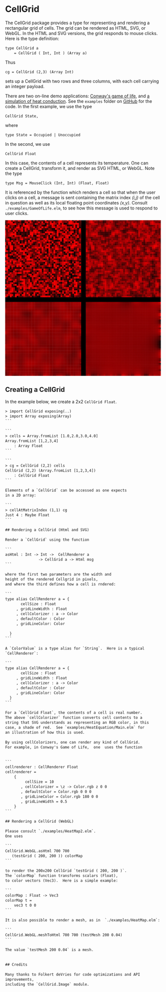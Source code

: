 # CellGrid

The CellGrid package provides a type for representing and rendering
a rectangular grid of cells.  The grid can be rendered as
HTML, SVG, or WebGL.  In the HTML and SVG versions, the grid responds to
mouse clicks.  Here is the type definition:

```
type CellGrid a
    = CellGrid ( Int, Int ) (Array a)
```

Thus

```
cg = CellGrid (2,3) (Array Int)
```

sets up a CellGrid with two rows and three columns, with each
cell carrying an integer payload.

There are two on-line demo applications: [Conway's game of life](https://jxxcarlson.github.io/app/gameoflife2.html), and [a simulation
of heat conduction](https://jxxcarlson.github.io/app/heat-model.html).  See the `examples` folder on [GitHub](https://github.com/jxxcarlson/elm-cell-grid)
for the code. In the first example, we use the type

```
CellGrid State,
```
where

```
type State = Occupied | Unoccupied
```

In the second, we use

```
CellGrid Float
```
In this case, the contents of a cell represents
its temperature. One can create a CellGrid, transform it, and render as SVG
HTML, or WebGL.  Note the type

```
type Msg = MouseClick (Int, Int) (Float, Float)
```

It is referenced by the function which renders a cell
so that when the user clicks on a cell, a message
is sent containing the matrix index *(i,j)* of the cell
in question as well as its local floating
point coordinates *(x,y)*.  Consult `./examples/GameOfLife.elm`,
to see how this message is used to respond to user clicks.


![((HTML rendition of CellGrids))](heat.jpg)

## Creating a CellGrid

In the example below, we create a 2x2 `CellGrid Float`.


````
> import CellGrid exposing(..)
> import Array exposing(Array)
```

```
> cells = Array.fromList [1.0,2.0,3.0,4.0]
Array.fromList [1,2,3,4]
    : Array Float
```

```
> cg = CellGrid (2,2) cells
CellGrid (2,2) (Array.fromList [1,2,3,4])
    : CellGrid Float
```

Elements of a `CellGrid` can be accessed as one expects
in a 2D array:

```
> cellAtMatrixIndex (1,1) cg
Just 4 : Maybe Float
```

## Rendering a CellGrid (Html and SVG)

Render a `CellGrid` using the function

```
asHtml : Int -> Int ->  CellRenderer a
               -> CellGrid a -> Html msg
```

where the first two parameters are the width and
height of the rendered Cellgrid in pixels,
and where the third defines how a cell is rndered:

```
type alias CellRenderer a = {
       cellSize : Float
     , gridLineWidth : Float
     , cellColorizer : a -> Color
     , defaultColor : Color
     , gridLineColor: Color

  }
```

A `ColorValue` is a type alias for `String`.  Here is a typical
`CellRenderer`:

```
type alias CellRenderer a = {
       cellSize : Float
     , gridLineWidth : Float
     , cellColorizer : a -> Color
     , defaultColor : Color
     , gridLineColor: Color
  }
```

For a `CellGrid Float`, the contents of a cell is real number.
The above `cellColorizer` function converts cell contents to a
string that SVG understands as representing an RGB color, in this
case, a shade of red.  See `examples/HeatEquation/Main.elm` for
an illustration of how this is used.

By using cellColorizers, one can render any kind of CellGrid.
For example, in Conway's Game of Life,  one  uses the function


```
cellrenderer : CellRenderer Float
cellrenderer =
    {
         cellSize = 10
       , cellColorizer = \z -> Color.rgb z 0 0
       , defaultColor = Color.rgb 0 0 0
       , gridLineColor = Color.rgb 180 0 0
       , gridLineWidth = 0.5
    }
```

## Rendering a CellGrid (WebGL)

Please consult `./examples/HeatMap2.elm`.
One uses

```
CellGrid.WebGL.asHtml 700 700
   (testGrid ( 200, 200 )) colorMap
```

to render the 200x200 CellGrid `testGrid ( 200, 200 )`.
The `colorMap` function transforms scalars (Float),
to color vectors (Vec3).  Here is a simple example:

```
colorMap : Float -> Vec3
colorMap t =
    vec3 t 0 0
```

It is also possible to render a mesh, as in  `./examples/HeatMap.elm`:

```
CellGrid.WebGL.meshToHtml 700 700 (testMesh 200 0.04)
```

The value `testMesh 200 0.04` is a mesh.


## Credits

Many thanks to Folkert deVries for code optimizations and API improvements, 
including the `CellGrid.Image` module.